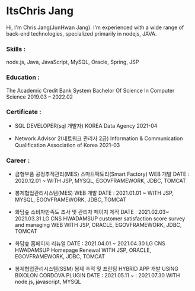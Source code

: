 # ItsChris Jang
Hi, I'm Chris Jang(JunHwan Jang).
I'm experienced with a wide range of back-end technologies, specialized primarily in nodejs, JAVA.

### Skills :
node.js, Java, JavaScript, MySQL, Oracle, Spring, JSP

### Education :
The Academic Credit Bank System
Bachelor Of Science In Computer Science
2019.03 – 2022.02

### Certificate :
- SQL DEVELOPER(sql 개발자)
KOREA Data Agency
2021-04 

- Network Advisor 2(네트워크 관리사 2급)
Information & Communication Qualification Association of Korea
2021-03 

### Career :
- 금형부품 공정추적관리(MES) 스마트팩토리(Smart Factory) WEB 개발 
DATE : 2020.12.01 ~ 
WITH JSP, MYSQL, EGOVFRAMEWORK, JDBC, TOMCAT

- 봉제협업관리시스템(MES) WEB 개발 
DATE : 2021.01.01 ~ 
WITH JSP, MYSQL, EGOVFRAMEWORK, JDBC, TOMCAT

- 화담숲 소비자만족도 조사 및 관리자 페이지 제작
DATE : 2021.02.03~ 2021.03.31 
LG CNS HWADAMSUP customer satisfaction score survey and managing WEB
WITH JSP, ORACLE, EGOVFRAMEWORK, JDBC, TOMCAT

- 화담숲 홈페이지 리뉴얼
DATE : 2021.04.01 ~ 2021.04.30
LG CNS HWADAMSUP Homepage Renewal
WITH JSP, ORACLE, EGOVFRAMEWORK, JDBC, TOMCAT

- 봉제협업관리시스템(SSM) 봉제 추적 및 프린팅 HYBRID APP 개발
USING BIXOLON CORDOVA PLUGIN
DATE : 2021.05.11 ~ : 2021.07.30
WITH node.js, javascript, MYSQL
